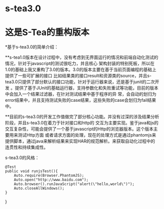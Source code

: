 s-tea3.0
========

这是S-Tea的重构版本
==


*基于s-tea3.0的简单介绍：

**s-tea1.0版本在设计过程中，没有考虑到无界面运行的情况和前端自动化测试的情况，针对于javascript的测试很吃力，并且核心
架构封装的特别死板，所以在1.0的基础上我又重构了3.0的版本。3.0的版本主要在基于当前页面编程的基础上提供了一些可扩展的接口
比如结果类的接口result和资源类的source，并且s-tea3.0只提供了部分默认的接口功能，针对于运行器来说，还是基于junit的二次开发
。提供了基于JUnit的基础运行器，支持参数化和失败重试等功能，目前的版本中会加入一个结果过滤器，在针对测试结果中基于程序的异
常，会自动的划归为error结果中，并且支持测试失败的case结果，这些失败的case会划归为fail结果中。


**目前的s-tea3.0的开发工作值做完了部分核心功能。并没有过深的涉及结果分析阶段，并且s-tea3.0在着力于针对接口和http的
交互为主要实现。鉴于java和js的交互复杂性，可能会提供了一个基于javascript的Http的浏览器版本。这个版本主要用来测试Http方面
或者请求方面的处理，现在的处理方式是通过phantomjs来提供脚本，通过java来解析结果来实现HAR的规范解析。来获取自动化过程中的
连贯性和持续集成性。

s-tea3.0的风格：

    @Test
    public void runjsTest(){
        Auto.require(Browser.PhantomJS);
        Auto.open("http://www.baidu.com");
        Auto.browser().runJavaScript("alert(\"hello,world\")");
        Auto.closeAllWindows();
    }
}
